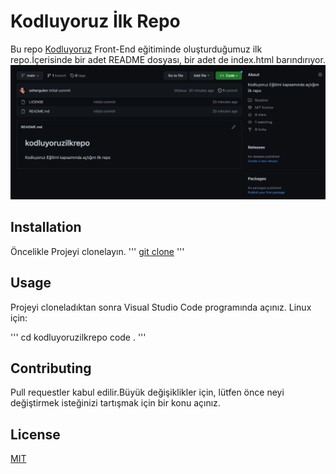 # Kodluyoruz İlk Repo
Bu repo [Kodluyoruz](kodluyoruz.org) Front-End eğitiminde oluşturduğumuz ilk repo.İçerisinde bir adet README dosyası, bir adet de index.html barındırıyor.
![Kodluyoruz](projectPhoto.png)
## Installation
Öncelikle Projeyi clonelayın.
'''
[git clone](https://github.com/sehergulen/kodluyoruzilkrepo.git)
'''
## Usage
Projeyi cloneladıktan sonra Visual Studio Code programında açınız.
Linux için:

''' 
cd kodluyoruzilkrepo
code .
'''

## Contributing
Pull requestler kabul edilir.Büyük değişiklikler için, lütfen önce neyi değiştirmek isteğinizi tartışmak için bir konu açınız.
## License
[MIT](https://choosealicense.com/licenses/mit/)

